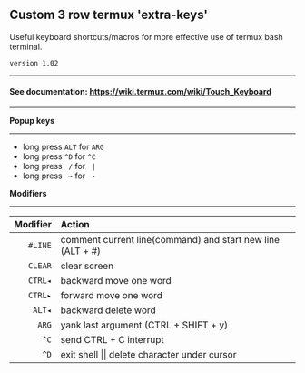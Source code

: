 ## Custom 3 row termux 'extra-keys'
Useful keyboard shortcuts/macros for more effective use of termux bash terminal.

```version 1.02```
___
#### See documentation: https://wiki.termux.com/wiki/Touch_Keyboard
___
**Popup keys**
___
* long press ```ALT``` for ```ARG```
* long press ```^D```  for ```^C```
* long press ``` /```  for ``` |```
* long press ``` ~```  for ``` -```

**Modifiers**
___
| Modifier | Action |
|--:|:--|
|```#LINE``` | comment current line(command) and start new line (ALT + #) |
|```CLEAR``` | clear screen |
|```CTRL◂``` | backward move one word |
|```CTRL▸``` | forward move one word |
| ```ALT◂``` | backward delete word |
|  ```ARG``` | yank last argument (CTRL + SHIFT + y) |
|   ```^C``` | send CTRL + C interrupt
|   ```^D``` | exit shell \|\| delete character under cursor |

